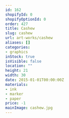 ```yaml
---
id: 162
shopifyId: 0
shopifyOptionId: 0
order: 427
title: Cashew
slug: cashew
url: art-works/cashew
aliases: []
categories:
- graphics
inStock: true
isVisible: false
location: ""
height: 21
width: 30
date: 2015-01-01T00:00:00Z
materials:
- ink
- marker
- paper
price: -1
mainImage: cashew.jpg
---
```

